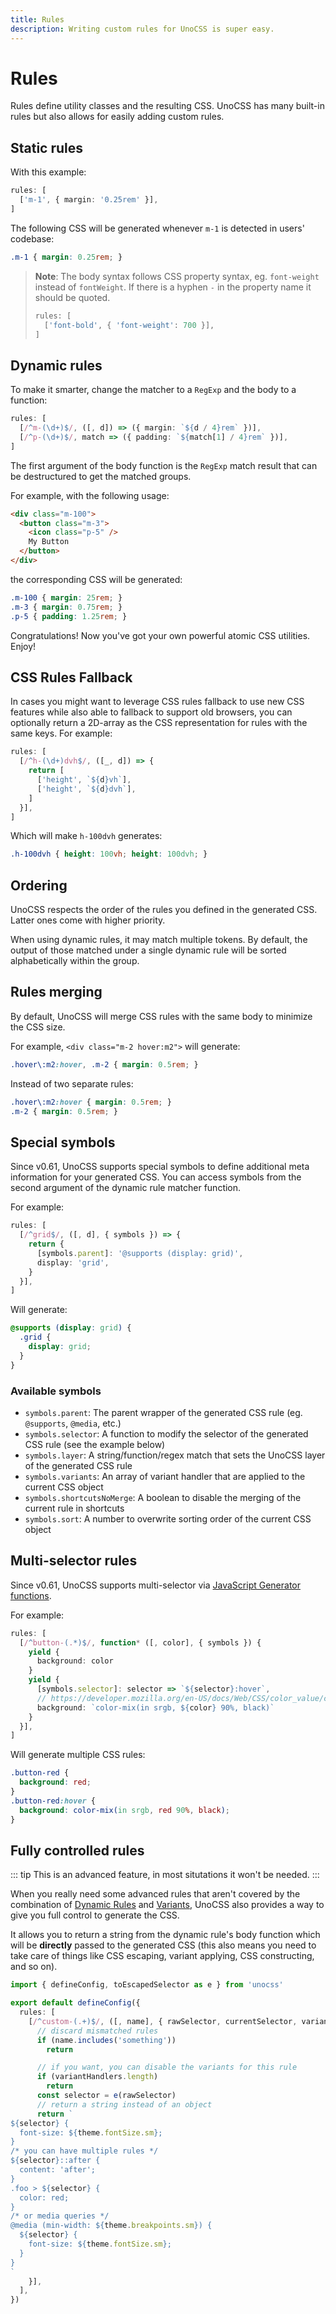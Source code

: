 ```yaml
---
title: Rules
description: Writing custom rules for UnoCSS is super easy.
---
```


# Rules

Rules define utility classes and the resulting CSS. UnoCSS has many built-in rules but also allows for easily adding custom rules.

## Static rules

With this example:

```ts
rules: [
  ['m-1', { margin: '0.25rem' }],
]
```

The following CSS will be generated whenever `m-1` is detected in users' codebase:

```css
.m-1 { margin: 0.25rem; }
```

> **Note**: The body syntax follows CSS property syntax, eg. `font-weight` instead of `fontWeight`. If there is a hyphen `-` in the property name it should be quoted.
>
> ```ts
> rules: [
>   ['font-bold', { 'font-weight': 700 }],
> ]
> ```

## Dynamic rules

To make it smarter, change the matcher to a `RegExp` and the body to a function:

```ts
rules: [
  [/^m-(\d+)$/, ([, d]) => ({ margin: `${d / 4}rem` })],
  [/^p-(\d+)$/, match => ({ padding: `${match[1] / 4}rem` })],
]
```

The first argument of the body function is the `RegExp` match result that can be destructured to get the matched groups.

For example, with the following usage:

```html
<div class="m-100">
  <button class="m-3">
    <icon class="p-5" />
    My Button
  </button>
</div>
```

the corresponding CSS will be generated:

```css
.m-100 { margin: 25rem; }
.m-3 { margin: 0.75rem; }
.p-5 { padding: 1.25rem; }
```

Congratulations! Now you've got your own powerful atomic CSS utilities. Enjoy!

## CSS Rules Fallback

In cases you might want to leverage CSS rules fallback to use new CSS features while also able to fallback to support old browsers, you can optionally return a 2D-array as the CSS representation for rules with the same keys. For example:

```ts
rules: [
  [/^h-(\d+)dvh$/, ([_, d]) => {
    return [
      ['height', `${d}vh`],
      ['height', `${d}dvh`],
    ]
  }],
]
```

Which will make `h-100dvh` generates:

```css
.h-100dvh { height: 100vh; height: 100dvh; }
```

## Ordering

UnoCSS respects the order of the rules you defined in the generated CSS. Latter ones come with higher priority.

When using dynamic rules, it may match multiple tokens. By default, the output of those matched under a single dynamic rule will be sorted alphabetically within the group.

## Rules merging

By default, UnoCSS will merge CSS rules with the same body to minimize the CSS size.

For example, `<div class="m-2 hover:m2">` will generate:

```css
.hover\:m2:hover, .m-2 { margin: 0.5rem; }
```

Instead of two separate rules:

```css
.hover\:m2:hover { margin: 0.5rem; }
.m-2 { margin: 0.5rem; }
```

## Special symbols

Since v0.61, UnoCSS supports special symbols to define additional meta information for your generated CSS. You can access symbols from the second argument of the dynamic rule matcher function.

For example:

```ts
rules: [
  [/^grid$/, ([, d], { symbols }) => {
    return {
      [symbols.parent]: '@supports (display: grid)',
      display: 'grid',
    }
  }],
]
```

Will generate:

```css
@supports (display: grid) {
  .grid {
    display: grid;
  }
}
```

### Available symbols

- `symbols.parent`: The parent wrapper of the generated CSS rule (eg. `@supports`, `@media`, etc.)
- `symbols.selector`: A function to modify the selector of the generated CSS rule (see the example below)
- `symbols.layer`: A string/function/regex match that sets the UnoCSS layer of the generated CSS rule
- `symbols.variants`: An array of variant handler that are applied to the current CSS object
- `symbols.shortcutsNoMerge`: A boolean to disable the merging of the current rule in shortcuts
- `symbols.sort`: A number to overwrite sorting order of the current CSS object

## Multi-selector rules

Since v0.61, UnoCSS supports multi-selector via [JavaScript Generator functions](https://developer.mozilla.org/en-US/docs/Web/JavaScript/Reference/Global_Objects/Generator).

For example:

```ts
rules: [
  [/^button-(.*)$/, function* ([, color], { symbols }) {
    yield {
      background: color
    }
    yield {
      [symbols.selector]: selector => `${selector}:hover`,
      // https://developer.mozilla.org/en-US/docs/Web/CSS/color_value/color-mix
      background: `color-mix(in srgb, ${color} 90%, black)`
    }
  }],
]
```

Will generate multiple CSS rules:

```css
.button-red {
  background: red;
}
.button-red:hover {
  background: color-mix(in srgb, red 90%, black);
}
```

## Fully controlled rules

::: tip
This is an advanced feature, in most situtations it won't be needed.
:::

When you really need some advanced rules that aren't covered by the combination of [Dynamic Rules](#dynamic-rules) and [Variants](/config/variants), UnoCSS also provides a way to give you full control to generate the CSS.

It allows you to return a string from the dynamic rule's body function which will be **directly** passed to the generated CSS (this also means you need to take care of things like CSS escaping, variant applying, CSS constructing, and so on).

```ts [uno.config.ts]
import { defineConfig, toEscapedSelector as e } from 'unocss'

export default defineConfig({
  rules: [
    [/^custom-(.+)$/, ([, name], { rawSelector, currentSelector, variantHandlers, theme }) => {
      // discard mismatched rules
      if (name.includes('something'))
        return

      // if you want, you can disable the variants for this rule
      if (variantHandlers.length)
        return
      const selector = e(rawSelector)
      // return a string instead of an object
      return `
${selector} {
  font-size: ${theme.fontSize.sm};
}
/* you can have multiple rules */
${selector}::after {
  content: 'after';
}
.foo > ${selector} {
  color: red;
}
/* or media queries */
@media (min-width: ${theme.breakpoints.sm}) {
  ${selector} {
    font-size: ${theme.fontSize.sm};
  }
}
`
    }],
  ],
})
```
